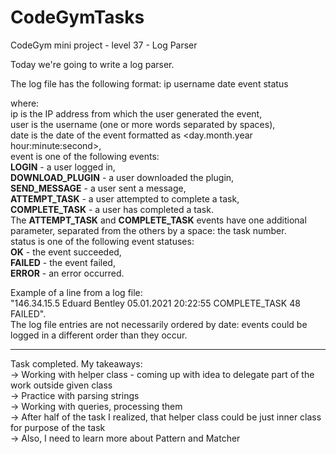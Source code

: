 # CodeGymTasks

 CodeGym mini project - level 37 - Log Parser
 
Today we're going to write a log parser.

The log file has the following format:
ip username date event status

where:<br>
ip is the IP address from which the user generated the event,<br>
user is the username (one or more words separated by spaces),<br>
date is the date of the event formatted as <day.month.year hour:minute:second>,<br>
event is one of the following events:<br>
<b>LOGIN</b> - a user logged in,<br>
<b>DOWNLOAD_PLUGIN</b> - a user downloaded the plugin,<br>
<b>SEND_MESSAGE</b> - a user sent a message,<br>
<b>ATTEMPT_TASK</b> - a user attempted to complete a task,<br>
<b>COMPLETE_TASK</b> - a user has completed a task.<br>
The <b>ATTEMPT_TASK</b> and <b>COMPLETE_TASK</b> events have one additional parameter, separated from the others by a space: the task number.<br>
status is one of the following event statuses:<br>
<b>OK</b> - the event succeeded,<br>
<b>FAILED</b> - the event failed,<br>
<b>ERROR</b> - an error occurred.<br>

Example of a line from a log file:<br>
"146.34.15.5 Eduard Bentley 05.01.2021 20:22:55 COMPLETE_TASK 48 FAILED".<br>
The log file entries are not necessarily ordered by date: events could be logged in a different order than they occur.<br>

__________________________________________________________
Task completed. My takeaways: <br>
-> Working with helper class - coming up with idea to delegate part of the work outside given class<br>
-> Practice with parsing strings <br>
-> Working with queries, processing them <br>
-> After half of the task I realized, that helper class could be just inner class for purpose of the task<br>
-> Also, I need to learn more about Pattern and Matcher
